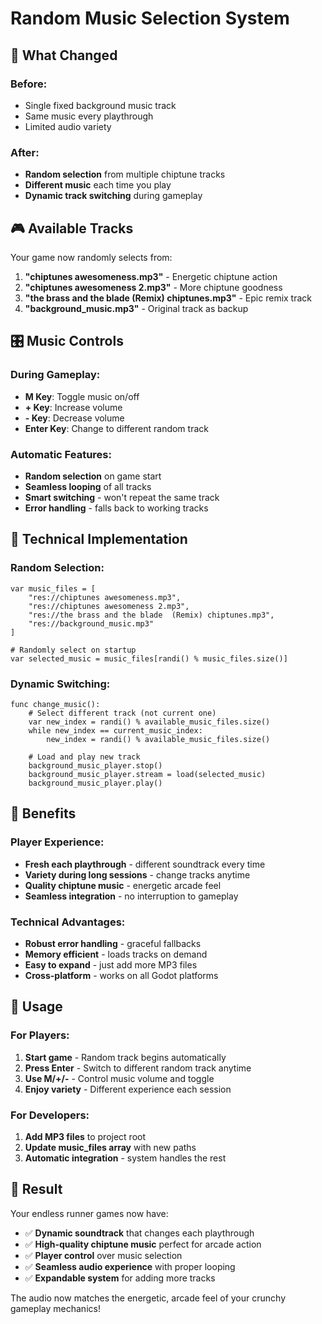 # Random Music Selection System

## 🎵 What Changed

### Before:
- Single fixed background music track
- Same music every playthrough
- Limited audio variety

### After:
- **Random selection** from multiple chiptune tracks
- **Different music** each time you play
- **Dynamic track switching** during gameplay

## 🎮 Available Tracks

Your game now randomly selects from:
1. **"chiptunes awesomeness.mp3"** - Energetic chiptune action
2. **"chiptunes awesomeness 2.mp3"** - More chiptune goodness  
3. **"the brass and the blade (Remix) chiptunes.mp3"** - Epic remix track
4. **"background_music.mp3"** - Original track as backup

## 🎛️ Music Controls

### During Gameplay:
- **M Key**: Toggle music on/off
- **+ Key**: Increase volume
- **- Key**: Decrease volume  
- **Enter Key**: Change to different random track

### Automatic Features:
- **Random selection** on game start
- **Seamless looping** of all tracks
- **Smart switching** - won't repeat the same track
- **Error handling** - falls back to working tracks

## 🔧 Technical Implementation

### Random Selection:
```gdscript
var music_files = [
    "res://chiptunes awesomeness.mp3",
    "res://chiptunes awesomeness 2.mp3", 
    "res://the brass and the blade  (Remix) chiptunes.mp3",
    "res://background_music.mp3"
]

# Randomly select on startup
var selected_music = music_files[randi() % music_files.size()]
```

### Dynamic Switching:
```gdscript
func change_music():
    # Select different track (not current one)
    var new_index = randi() % available_music_files.size()
    while new_index == current_music_index:
        new_index = randi() % available_music_files.size()
    
    # Load and play new track
    background_music_player.stop()
    background_music_player.stream = load(selected_music)
    background_music_player.play()
```

## 🎯 Benefits

### Player Experience:
- **Fresh each playthrough** - different soundtrack every time
- **Variety during long sessions** - change tracks anytime
- **Quality chiptune music** - energetic arcade feel
- **Seamless integration** - no interruption to gameplay

### Technical Advantages:
- **Robust error handling** - graceful fallbacks
- **Memory efficient** - loads tracks on demand
- **Easy to expand** - just add more MP3 files
- **Cross-platform** - works on all Godot platforms

## 🚀 Usage

### For Players:
1. **Start game** - Random track begins automatically
2. **Press Enter** - Switch to different random track anytime
3. **Use M/+/-** - Control music volume and toggle
4. **Enjoy variety** - Different experience each session

### For Developers:
1. **Add MP3 files** to project root
2. **Update music_files array** with new paths
3. **Automatic integration** - system handles the rest

## 🎵 Result

Your endless runner games now have:
- ✅ **Dynamic soundtrack** that changes each playthrough
- ✅ **High-quality chiptune music** perfect for arcade action
- ✅ **Player control** over music selection
- ✅ **Seamless audio experience** with proper looping
- ✅ **Expandable system** for adding more tracks

The audio now matches the energetic, arcade feel of your crunchy gameplay mechanics!
